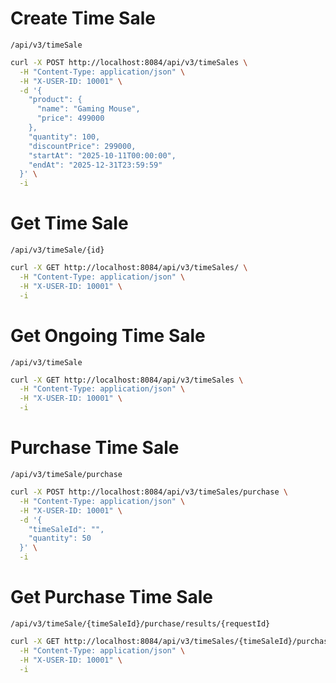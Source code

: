 # Create Time Sale

`/api/v3/timeSale`

```bash
curl -X POST http://localhost:8084/api/v3/timeSales \
  -H "Content-Type: application/json" \
  -H "X-USER-ID: 10001" \
  -d '{
    "product": {
      "name": "Gaming Mouse",
      "price": 499000
    },
    "quantity": 100,
    "discountPrice": 299000,
    "startAt": "2025-10-11T00:00:00",
    "endAt": "2025-12-31T23:59:59"
  }' \
  -i
```

# Get Time Sale

`/api/v3/timeSale/{id}`

```bash
curl -X GET http://localhost:8084/api/v3/timeSales/ \
  -H "Content-Type: application/json" \
  -H "X-USER-ID: 10001" \
  -i
```

# Get Ongoing Time Sale

`/api/v3/timeSale`

```bash
curl -X GET http://localhost:8084/api/v3/timeSales \
  -H "Content-Type: application/json" \
  -H "X-USER-ID: 10001" \
  -i
```

# Purchase Time Sale

`/api/v3/timeSale/purchase`

```bash
curl -X POST http://localhost:8084/api/v3/timeSales/purchase \
  -H "Content-Type: application/json" \
  -H "X-USER-ID: 10001" \
  -d '{
    "timeSaleId": "",
    "quantity": 50
  }' \
  -i
```

# Get Purchase Time Sale

`/api/v3/timeSale/{timeSaleId}/purchase/results/{requestId}`

```bash
curl -X GET http://localhost:8084/api/v3/timeSales/{timeSaleId}/purchase/results/{requestId} \
  -H "Content-Type: application/json" \
  -H "X-USER-ID: 10001" \
  -i
```